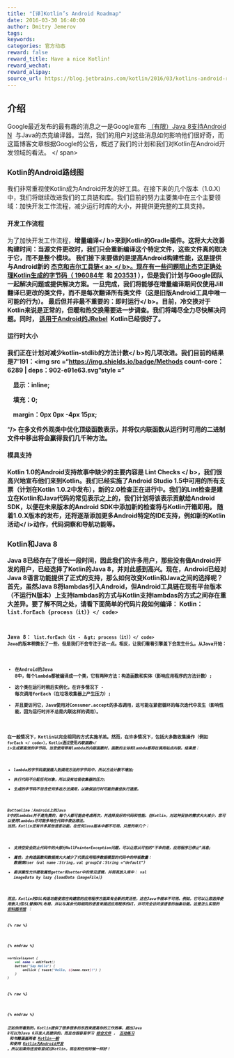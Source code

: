 ```yaml
---
title: "[译]Kotlin’s Android Roadmap"
date: 2016-03-30 16:40:00
author: Dmitry Jemerov
tags:
keywords:
categories: 官方动态
reward: false
reward_title: Have a nice Kotlin!
reward_wechat:
reward_alipay:
source_url: https://blog.jetbrains.com/kotlin/2016/03/kotlins-android-roadmap/
---
```


## 介绍

Google最近发布的最有趣的消息之一是Google宣布 [（有限）Java 8支持Android N](http://developer.android.com/preview/j8-jack.html)  与Java的杰克编译器。当然，我们的用户对这些消息如何影响他们很好奇，而这篇博客文章根据Google的公告，概述了我们的计划和我们对Kotlin在Android开发领域的看法。
<span id =“more-3784”> </ span>
### Kotlin的Android路线图

我们非常重视使Kotlin成为Android开发的好工具。在接下来的几个版本（1.0.X）中，我们将继续改进我们的工具链和库。我们目前的努力主要集中在三个主要领域：加快开发工作流程，减少运行时库的大小，并提供更完整的工具支持。
#### 开发工作流程

为了加快开发工作流程，<b>增量编译</ b>来到Kotlin的Gradle插件。这将大大改善构建时间：当源文件更改时，我们只会重新编译这个特定文件，这些文件真的取决于它，而不是整个模块。
我们接下来要做的是提高Android构建性能，这是提供与Android新的<b> <a href="http://tools.android.com/tech-docs/jackandjill">杰克和吉尔工具链< a> </ b>。现在有一些问题阻止杰克正确处理Kotlin生成的字节码（ [196084年](https://code.google.com/p/android/issues/detail?id=196084)  和 [203531](https://code.google.com/p/android/issues/detail?id=203531) ），但是我们计划与Google团队一起解决问题或提供解决方案。一旦完成，我们将能够在增量编译期间仅使用Jill翻译已更改的类文件，而不是每次翻译所有类文件（这是旧版Android工具中唯一可能的行为）。
最后但并非最不重要的：<b>即时运行</ b>。目前，冷交换对于Kotlin来说是正常的，但暖和热交换需要进一步调查。我们将竭尽全力尽快解决问题。同时， [适用于Android的JRebel](https://zeroturnaround.com/software/jrebel-for-android/)  Kotlin已经很好了。
#### 运行时大小

我们正在计划对<b>减少kotlin-stdlib的方法计数</ b>的几项改进。我们目前的结果是7'191：<img src =“https://img.shields.io/badge/Methods count-core：6289 | deps：902-e91e63.svg”style =“

    显示：inline;

    填充：0;

    margin：0px 0px -4px 15px;

“/>
在多文件外观类中优化顶级函数表示，并将仅内联函数从运行时可用的二进制文件中移出将会赢得我们几千种方法。
#### 模具支持

Kotlin 1.0的Android支持故事中缺少的主要内容是<b> Lint Checks </ b>，我们很高兴地宣布他们来到Kotlin。我们已经实施了Android Studio 1.5中可用的所有支票（计划在Kotlin 1.0.2中发布），新的2.0检查正在进行中。我们的Lint检查是建立在Kotlin和Java代码的常见表示之上的，我们计划将该表示贡献给Android SDK，以便在未来版本的Android SDK中添加新的检查将与Kotlin开箱即用。
随着1.0.X版本的发布，还将逐渐添加更多Android特定的IDE支持，例如新的Kotlin活动</ i>动作，代码洞察和导航功能等。
### Kotlin和Java 8

Java 8已经存在了很长一段时间，因此我们的许多用户，那些没有做Android开发的用户，已经选择了Kotlin的Java 8，并对此感到高兴。现在，Android已经对Java 8语言功能提供了正式的支持，那么如何改变Kotlin和Java之间的选择呢？
首先，虽然Java 8将lambdas引入Android，但Android工具链在现有平台版本（不运行N版本）上支持lambdas的方式与Kotlin支持lambdas的方式之间存在重大差异。要了解不同之处，请看下面简单的代码片段如何编译：
Kotlin：<code> list.forEach {process（it）} </ code> <br/>

Java 8：<code> list.forEach（it  - ＆gt; process（it））</ code>
Java的版本稍微长了一些，但是我们不会专注于这一点。相反，让我们看看引擎盖下会发生什么。从Java开始：

* 在Android的Java 8中，每个lambda都被编译成一个类，它有两种方法：构造函数和实体（影响应用程序的方法计数）;
* 这个类在运行时稍后实例化，在许多情况下 - 每次调用forEach（在垃圾收集器上产生压力）;
* 并且要访问它，Java使用对Consumer.accept的多态调用，这可能在紧密循环的每次迭代中发生（影响性能，因为运行时并不总是内联这样的调用）。

在一般情况下，Kotlin以完全相同的方式实施羊羔。然而，在许多情况下，包括大多数收集操作（例如<code> forEach </ code>），Kotlin通过使用<i>内联函数</ i>生成更高效的字节码。当您使用带有lambda的内联函数时，函数的主体和lambda都将在调用站点内联。结果是：

* lambda的字节码直接插入到调用方法的字节码中，所以方法计数不增加;
* 执行代码不分配任何对象，所以没有垃圾收集器的压力;
* 生成的字节码不包含任何多态方法调用，以确保运行时可能的最佳执行速度。

Bottomline：Android上的Java 8中的lambdas并不是免费的，每个人都可能会考虑两次，并选择良好的代码和性能。在Kotlin，对这种妥协的需求大大减少，您可以使用lambdas尽可能多地在代码中表达想法。
当然，Kotlin还有许多其他语言功能，在任何Java版本中都不可用。只是列举几个：

* 支持空安全防止代码中的大部分NullPointerException问题，可以让您从可怕的“不幸的是，应用程序已停止”消息;
* 属性，主构造函数和数据类大大减少了代表应用程序数据模型的代码中的样板数量：
数据类User（val name：String，val groupId：String =“default”）
* 委派属性允许提取属性getter和setter中的常见逻辑，并将其放入库中：
val imageData by lazy {loadData（imageFile）}

而且，Kotlin的DSL构造功能使您在构建您的应用程序方面具有全新的灵活性，这在Java中根本不可用。例如，它可以让您选择使用嵌入式DSL替换XML布局，并以与其余代码相同的语言来描述应用程序的UI，并可完全访问该语言的抽象功能。这是怎么实现的 [安科图书馆](https://github.com/kotlin/anko) ：

{% raw %}
<p></p>
{% endraw %}

```kotlin
verticalLayout {
    val name = editText()
    button("Say Hello") {
        onClick { toast("Hello, ${name.text}!") }
    }
}
```

{% raw %}
<p></p>
{% endraw %}

正如你所看到的，Kotlin提供了很多很多的东西来提高你的工作效率，超出Java 8可以为Java 6开发人员提供的。而且也很容易学习 [综合文件](https://kotlinlang.org/docs/reference/) ， [互动练习](http://blog.jetbrains.com/kotlin/2016/03/kotlin-educational-plugin/)  和书籍涵盖两者 [Kotlin一般](https://www.manning.com/books/kotlin-in-action)  和使用 [Kotlin为Android开发](https://leanpub.com/kotlin-for-android-developers) 。所以如果你还没有尝试过Kotlin，现在和任何时候一样好！
